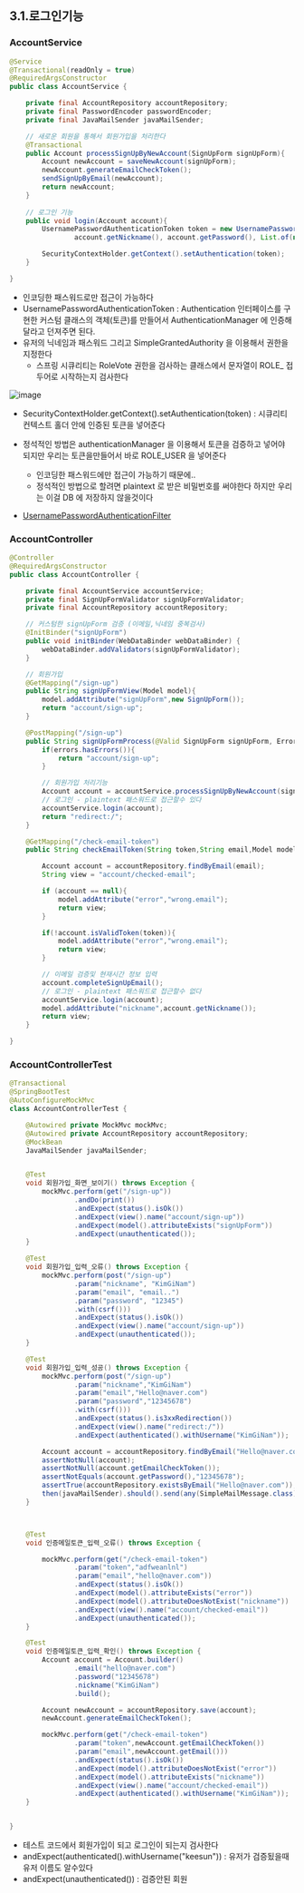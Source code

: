 ## 3.1.로그인기능

### AccountService
```java
@Service
@Transactional(readOnly = true)
@RequiredArgsConstructor
public class AccountService {

    private final AccountRepository accountRepository;
    private final PasswordEncoder passwordEncoder;
    private final JavaMailSender javaMailSender;

    // 새로운 회원을 통해서 회원가입을 처리한다
    @Transactional
    public Account processSignUpByNewAccount(SignUpForm signUpForm){
        Account newAccount = saveNewAccount(signUpForm);
        newAccount.generateEmailCheckToken();
        sendSignUpByEmail(newAccount);
        return newAccount;
    }
    
    // 로그인 기능
    public void login(Account account){
        UsernamePasswordAuthenticationToken token = new UsernamePasswordAuthenticationToken(
                account.getNickname(), account.getPassword(), List.of(new SimpleGrantedAuthority("ROLE_USER")));

        SecurityContextHolder.getContext().setAuthentication(token);
    }

}
```

* 인코딩한 패스워드로만 접근이 가능하다 
* UsernamePasswordAuthenticationToken : Authentication 인터페이스를 구현한 커스텀 클래스의 객체(토큰)를 만들어서 AuthenticationManager 에 인증해달라고 던져주면 된다.
* 유저의 닉네임과 패스워드 그리고 SimpleGrantedAuthority 을 이용해서 권한을 지정한다
    * 스프링 시큐리티는 RoleVote 권한을 검사하는 클래스에서 문자열이 ROLE_ 접두어로 시작하는지 검사한다
      
![image](https://user-images.githubusercontent.com/65409092/106677989-2366c100-65fd-11eb-90b5-3ef66f981d5f.png)
* SecurityContextHolder.getContext().setAuthentication(token) : 시큐리티 컨텍스트 홀더 안에 인증된 토큰을 넣어준다
* 정석적인 방법은 authenticationManager 을 이용해서 토큰을 검증하고 넣어야 되지만 우리는 토큰을만들어서 바로 ROLE_USER 을 넣어준다
    * 인코딩한 패스워드에만 접근이 가능하기 때문에..
    * 정석적인 방법으로 할려면 plaintext 로 받은 비밀번호를 써야한다 하지만 우리는 이걸 DB 에 저장하지 않을것이다

* [UsernamePasswordAuthenticationFilter](https://jeong-pro.tistory.com/205)

### AccountController
```java
@Controller
@RequiredArgsConstructor
public class AccountController {

    private final AccountService accountService;
    private final SignUpFormValidator signUpFormValidator;
    private final AccountRepository accountRepository;

    // 커스텀한 signUpForm 검증 (이메일,닉네임 중복검사)
    @InitBinder("signUpForm")
    public void initBinder(WebDataBinder webDataBinder) {
        webDataBinder.addValidators(signUpFormValidator);
    }

    // 회원가입
    @GetMapping("/sign-up")
    public String signUpFormView(Model model){
        model.addAttribute("signUpForm",new SignUpForm());
        return "account/sign-up";
    }

    @PostMapping("/sign-up")
    public String signUpFormProcess(@Valid SignUpForm signUpForm, Errors errors){
        if(errors.hasErrors()){
            return "account/sign-up";
        }

        // 회원가입 처리기능
        Account account = accountService.processSignUpByNewAccount(signUpForm);
        // 로그인 - plaintext 패스워드로 접근할수 있다
        accountService.login(account);
        return "redirect:/";
    }

    @GetMapping("/check-email-token")
    public String checkEmailToken(String token,String email,Model model){

        Account account = accountRepository.findByEmail(email);
        String view = "account/checked-email";

        if (account == null){
            model.addAttribute("error","wrong.email");
            return view;
        }

        if(!account.isValidToken(token)){
            model.addAttribute("error","wrong.email");
            return view;
        }

        // 이메일 검증및 현재시간 정보 입력
        account.completeSignUpEmail();
        // 로그인 - plaintext 패스워드로 접근할수 없다
        accountService.login(account);
        model.addAttribute("nickname",account.getNickname());
        return view;
    }

}
```

### AccountControllerTest
```java
@Transactional
@SpringBootTest
@AutoConfigureMockMvc
class AccountControllerTest {

    @Autowired private MockMvc mockMvc;
    @Autowired private AccountRepository accountRepository;
    @MockBean
    JavaMailSender javaMailSender;


    @Test
    void 회원가입_화면_보이기() throws Exception {
        mockMvc.perform(get("/sign-up"))
                .andDo(print())
                .andExpect(status().isOk())
                .andExpect(view().name("account/sign-up"))
                .andExpect(model().attributeExists("signUpForm"))
                .andExpect(unauthenticated());
    }

    @Test
    void 회원가입_입력_오류() throws Exception {
        mockMvc.perform(post("/sign-up")
                .param("nickname", "KimGiNam")
                .param("email", "email..")
                .param("password", "12345")
                .with(csrf()))
                .andExpect(status().isOk())
                .andExpect(view().name("account/sign-up"))
                .andExpect(unauthenticated());
    }

    @Test
    void 회원가입_입력_성공() throws Exception {
        mockMvc.perform(post("/sign-up")
                .param("nickname","KimGiNam")
                .param("email","Hello@naver.com")
                .param("password","12345678")
                .with(csrf()))
                .andExpect(status().is3xxRedirection())
                .andExpect(view().name("redirect:/"))
                .andExpect(authenticated().withUsername("KimGiNam"));

        Account account = accountRepository.findByEmail("Hello@naver.com");
        assertNotNull(account);
        assertNotNull(account.getEmailCheckToken());
        assertNotEquals(account.getPassword(),"12345678");
        assertTrue(accountRepository.existsByEmail("Hello@naver.com"));
        then(javaMailSender).should().send(any(SimpleMailMessage.class));
    }



    @Test
    void 인증메일토큰_입력_오류() throws Exception {

        mockMvc.perform(get("/check-email-token")
                .param("token","adfweanlnl")
                .param("email","hello@naver.com"))
                .andExpect(status().isOk())
                .andExpect(model().attributeExists("error"))
                .andExpect(model().attributeDoesNotExist("nickname"))
                .andExpect(view().name("account/checked-email"))
                .andExpect(unauthenticated());
    }

    @Test
    void 인증메일토큰_입력_확인() throws Exception {
        Account account = Account.builder()
                .email("hello@naver.com")
                .password("12345678")
                .nickname("KimGiNam")
                .build();

        Account newAccount = accountRepository.save(account);
        newAccount.generateEmailCheckToken();

        mockMvc.perform(get("/check-email-token")
                .param("token",newAccount.getEmailCheckToken())
                .param("email",newAccount.getEmail()))
                .andExpect(status().isOk())
                .andExpect(model().attributeDoesNotExist("error"))
                .andExpect(model().attributeExists("nickname"))
                .andExpect(view().name("account/checked-email"))
                .andExpect(authenticated().withUsername("KimGiNam"));
    }


}
```

* 테스트 코드에서 회원가입이 되고 로그인이 되는지 검사한다
* andExpect(authenticated().withUsername("keesun")) : 유저가 검증됬을때 유저 이름도 알수있다
* andExpect(unauthenticated()) : 검증안된 회원